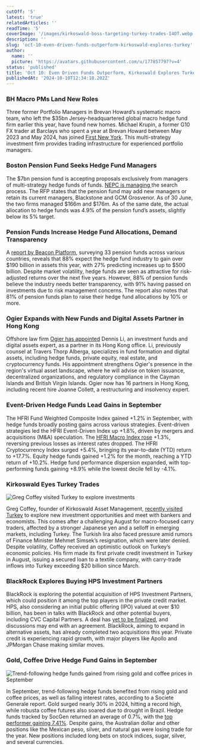 ```yaml
---
cutOff: '5'
latest: 'true'
relatedArticles: ''
readTime: '5'
coverImage: '/images/kirkoswald-boss-targeting-turkey-trades-I4OT.webp'
description: ''
slug: 'oct-10-even-driven-funds-outperform-kirkoswald-explores-turkey'
author:
  name: ''
  picture: 'https://avatars.githubusercontent.com/u/177857797?v=4'
status: 'published'
title: 'Oct 10: Even Driven Funds Outperform, Kirkoswald Explores Turkey'
publishedAt: '2024-10-10T12:34:18.202Z'
---
```


### BH Macro PMs Land New Roles

Three former Portfolio Managers in Brevan Howard’s systematic macro team, who left the $35bn Jersey-headquartered global macro hedge fund firm earlier this year, have found new homes. Michael Krupin, a former G10 FX trader at Barclays who spent a year at Brevan Howard between May 2023 and May 2024, has joined [First New York](https://www.efinancialcareers.com/news/hedge-fund-brevan-howard-s-macro-portfolio-managers-are-resurfacing). This multi-strategy investment firm provides trading infrastructure for experienced portfolio managers.

### Boston Pension Fund Seeks Hedge Fund Managers

The $7bn pension fund is accepting proposals exclusively from managers of multi-strategy hedge funds of funds. [NEPC is managing ](https://www.pionline.com/influential-women-institutional-investing/nepcs-krissy-pelletier-named-pis-2024-class-influential)the search process. The RFP states that the pension fund may add new managers or retain its current managers, Blackstone and GCM Grosvenor. As of 30 June, the two firms managed $166m and $176m. As of the same date, the actual allocation to hedge funds was 4.9% of the pension fund’s assets, slightly below its 5% target.

### Pension Funds Increase Hedge Fund Allocations, Demand Transparency

A [report by Beacon Platform](https://www.beacon.io/institutional-investors-will-back-growth-of-hedge-fund-sector/), surveying 33 pension funds across various countries, reveals that 88% expect the hedge fund industry to gain over $190 billion in assets this year, with 27% predicting increases up to $500 billion. Despite market volatility, hedge funds are seen as attractive for risk-adjusted returns over the next five years. However, 88% of pension funds believe the industry needs better transparency, with 91% having passed on investments due to risk management concerns. The report also notes that 81% of pension funds plan to raise their hedge fund allocations by 10% or more.

### Ogier Expands with New Funds and Digital Assets Partner in Hong Kong

Offshore law firm [Ogier has appointed](https://www.ogier.com/news-and-insights/news/ogier-in-hong-kong-welcomes-new-funds-and-digital-assets-partner-dennis-li/) Dennis Li, an investment funds and digital assets expert, as a partner in its Hong Kong office. Li, previously counsel at Travers Thorp Alberga, specializes in fund formation and digital assets, including hedge funds, private equity, real estate, and cryptocurrency funds. His appointment strengthens Ogier's presence in the region's virtual asset landscape, where he will advise on token issuance, decentralized organizations, and regulatory compliance in the Cayman Islands and British Virgin Islands. Ogier now has 16 partners in Hong Kong, including recent hire Joanne Collett, a restructuring and insolvency expert.

### Event-Driven Hedge Funds Lead Gains in September

The HFRI Fund Weighted Composite Index gained +1.2% in September, with hedge funds broadly posting gains across various strategies. Event-driven strategies led the HFRI Event-Driven Index up +1.8%, driven by mergers and acquisitions (M&A) speculation. The [HFRI Macro Index rose](https://funds-europe.com/event-driven-hedge-funds-lead-returns-in-july/) +1.3%, reversing previous losses as interest rates dropped. The HFRI Cryptocurrency Index surged +5.4%, bringing its year-to-date (YTD) return to +17.7%. Equity hedge funds gained +1.2% for the month, reaching a YTD return of +10.2%. Hedge fund performance dispersion expanded, with top-performing funds gaining +8.9% while the lowest decile fell by -4.1%.

### Kirkoswald Eyes Turkey Trades

![Greg Coffey visited Turkey to explore investments](/images/kirkoswald-boss-targeting-turkey-trades-Y2Mj.webp)

Greg Coffey, founder of Kirkoswald Asset Management, [recently visited Turkey](https://www.hedgeweek.com/kirkoswald-boss-targeting-turkey-trades/) to explore new investment opportunities and meet with bankers and economists. This comes after a challenging August for macro-focused carry traders, affected by a stronger Japanese yen and a selloff in emerging markets, including Turkey. The Turkish lira also faced pressure amid rumors of Finance Minister Mehmet Simsek’s resignation, which were later denied. Despite volatility, Coffey received an optimistic outlook on Turkey’s economic policies. His firm made its first private credit investment in Turkey in August, issuing a secured loan to a textile company, with carry-trade inflows into Turkey exceeding $20 billion since March.

### BlackRock Explores Buying HPS Investment Partners

BlackRock is exploring the potential acquisition of HPS Investment Partners, which could position it among the top players in the private credit market. HPS, also considering an initial public offering (IPO) valued at over $10 billion, has been in talks with BlackRock and other potential buyers, including CVC Capital Partners. A deal has [yet to be finalized](https://www.bloomberg.com/news/articles/2024-10-09/blackrock-among-suitors-said-to-explore-buying-credit-firm-hps), and discussions may end with an agreement. BlackRock, aiming to expand in alternative assets, has already completed two acquisitions this year. Private credit is experiencing rapid growth, with major players like Apollo and JPMorgan Chase making similar moves.

### Gold, Coffee Drive Hedge Fund Gains in September

![Trend-following hedge funds gained from rising gold and coffee prices in September](/images/september-trend-following-returns-boosted-by-gold-and-coffee-MxNj.webp)

In September, trend-following hedge funds benefited from rising gold and coffee prices, as well as falling interest rates, according to a Societe Generale report. Gold surged nearly 30% in 2024, hitting a record high, while robusta coffee futures also soared due to drought in Brazil. Hedge funds tracked by SocGen returned an average of 0.7%, with the [top performer gaining 7.41%](https://www.reuters.com/markets/commodities/gold-coffee-boost-september-hedge-fund-returns-says-societe-generale-2024-10-08/). Despite gains, the Australian dollar and other positions like the Mexican peso, silver, and natural gas were losing trade for the year. New positions included long bets on stock indices, sugar, silver, and several currencies.